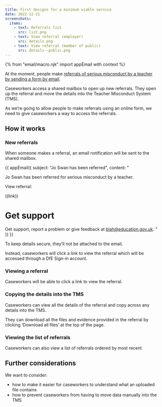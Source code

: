 ```yaml
---
title: First designs for a minimum viable service
date: 2022-12-21
screenshots:
  items:
    - text: Referrals list
      src: list.png
    - text: View referral (employer)
      src: details.png
    - text: View referral (member of public)
      src: details--public.png
---
```


{% from "email/macro.njk" import appEmail with context %}

At the moment, people make [referrals of serious misconduct by a teacher by sending a form by email](/teacher-misconduct/mvp-eligibility/).

Caseworkers access a shared mailbox to open up new referrals. They open up the referral and move the details into the Teacher Misconduct System (TMS).

As we’re going to allow people to make referrals using an online form, we need to give caseworkers a way to access the referrals.

## How it works

### New referrals

When someone makes a referral, an email notification will be sent to the shared mailbox.

<!-- markdownlint-disable MD025 MD001 -->
{{ appEmail({
  subject: "Jo Swan has been referred",
  content: "

Jo Swan has been referred for serious misconduct by a teacher.

View referral:

((link))

# Get support

Get support, report a problem or give feedback at [blah@education.gov.uk](mailto:blah@education.gov.uk).
  "
}) }}

To keep details secure, they’ll not be attached to the email.

Instead, caseworkers will click a link to view the referral which will be accessed through a DfE Sign-in account.

### Viewing a referral

Caseworkers will be able to click a link to view the referral.

### Copying the details into the TMS

Caseworkers can view all the details of the referral and copy across any details into the TMS.

They can download all the files and evidence provided in the referral by clicking ‘Download all files’ at the top of the page.

### Viewing the list of referrals

Caseworkers can also view a list of referrals ordered by most recent.

## Further considerations

We want to consider:

- how to make it easier for caseworkers to understand what an uploaded file contains
- how to prevent caseworkers from having to move data manually into the TMS
